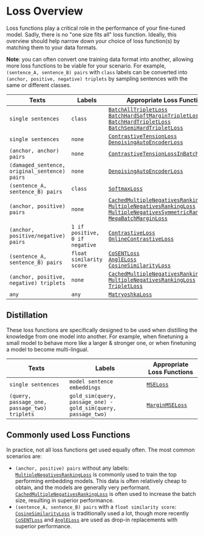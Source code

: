 # Loss Overview

Loss functions play a critical role in the performance of your fine-tuned model. Sadly, there is no "one size fits all" loss function. Ideally, this overview should help narrow down your choice of loss function(s) by matching them to your data formats.

**Note**: you can often convert one training data format into another, allowing more loss functions to be viable for your scenario. For example, `(sentence_A, sentence_B) pairs` with `class` labels can be converted into `(anchor, positive, negative) triplets` by sampling sentences with the same or different classes.

| Texts                                         | Labels                         | Appropriate Loss Functions                                                                                                                                                                                                                                                                                                                                                                                                                                       |
|-----------------------------------------------|--------------------------------|------------------------------------------------------------------------------------------------------------------------------------------------------------------------------------------------------------------------------------------------------------------------------------------------------------------------------------------------------------------------------------------------------------------------------------------------------------------|
| `single sentences`                            | `class`                        | <a href="../package_reference/losses.html#batchalltripletloss">`BatchAllTripletLoss`</a><br><a href="../package_reference/losses.html#batchhardsoftmargintripletloss">`BatchHardSoftMarginTripletLoss`</a><br><a href="../package_reference/losses.html#batchhardtripletloss">`BatchHardTripletLoss`</a><br><a href="../package_reference/losses.html#batchsemihardtripletloss">`BatchSemiHardTripletLoss`</a>                                                   |
| `single sentences`                            | `none`                         | <a href="../package_reference/losses.html#contrastivetensionloss">`ContrastiveTensionLoss`</a><br><a href="../package_reference/losses.html#denoisingautoencoderloss">`DenoisingAutoEncoderLoss`</a>                                                                                                                                                                                                                                                             |
| `(anchor, anchor) pairs`                      | `none`                         | <a href="../package_reference/losses.html#contrastivetensionlossinbatchnegatives">`ContrastiveTensionLossInBatchNegatives`</a>                                                                                                                                                                                                                                                                                                                                   |
| `(damaged_sentence, original_sentence) pairs` | `none`                         | <a href="../package_reference/losses.html#denoisingautoencoderloss">`DenoisingAutoEncoderLoss`</a>                                                                                                                                                                                                                                                                                                                                                               |
| `(sentence_A, sentence_B) pairs`              | `class`                        | <a href="../package_reference/losses.html#softmaxloss">`SoftmaxLoss`</a>                                                                                                                                                                                                                                                                                                                                                                                         |
| `(anchor, positive) pairs`                    | `none`                         | <a href="../package_reference/losses.html#cachedmultiplenegativesrankingloss">`CachedMultipleNegativesRankingLoss`</a><br><a href="../package_reference/losses.html#multiplenegativesrankingloss">`MultipleNegativesRankingLoss`</a><br><a href="../package_reference/losses.html#multiplenegativessymmetricrankingloss">`MultipleNegativesSymmetricRankingLoss`</a><br><a href="../package_reference/losses.html#megabatchmarginloss">`MegaBatchMarginLoss`</a> |
| `(anchor, positive/negative) pairs`           | `1 if positive, 0 if negative` | <a href="../package_reference/losses.html#contrastiveloss">`ContrastiveLoss`</a><br><a href="../package_reference/losses.html#onlinecontrastiveloss">`OnlineContrastiveLoss`</a>                                                                                                                                                                                                                                                                                 |
| `(sentence_A, sentence_B) pairs`              | `float similarity score`       | <a href="../package_reference/losses.html#cosentloss">`CoSENTLoss`</a><br><a href="../package_reference/losses.html#angleloss">`AnglELoss`</a><br><a href="../package_reference/losses.html#cosinesimilarityloss">`CosineSimilarityLoss`</a>                                                                                                                                                                                                                     |
| `(anchor, positive, negative) triplets`       | `none`                         | <a href="../package_reference/losses.html#cachedmultiplenegativesrankingloss">`CachedMultipleNegativesRankingLoss`</a><br><a href="../package_reference/losses.html#multiplenegativesrankingloss">`MultipleNegativesRankingLoss`</a><br><a href="../package_reference/losses.html#tripletloss">`TripletLoss`</a>                                                                                                                                                 |
| `any`                                         | `any`                          | <a href="../package_reference/losses.html#matryoshkaloss">`MatryoshkaLoss`</a>                                                                                                                                                                                                                                                                                                                                                                                   |

## Distillation
These loss functions are specifically designed to be used when distilling the knowledge from one model into another.
For example, when finetuning a small model to behave more like a larger & stronger one, or when finetuning a model to become multi-lingual.

| Texts                                        | Labels                                                        | Appropriate Loss Functions                                                   |
|----------------------------------------------|---------------------------------------------------------------|------------------------------------------------------------------------------|
| `single sentences`                           | `model sentence embeddings`                                   | <a href="../package_reference/losses.html#mseloss">`MSELoss`</a>             |
| `(query, passage_one, passage_two) triplets` | `gold_sim(query, passage_one) - gold_sim(query, passage_two)` | <a href="../package_reference/losses.html#marginmseloss">`MarginMSELoss`</a> |

## Commonly used Loss Functions
In practice, not all loss functions get used equally often. The most common scenarios are:

* `(anchor, positive) pairs` without any labels: <a href="../package_reference/losses.html#multiplenegativesrankingloss"><code>MultipleNegativesRankingLoss</code></a> is commonly used to train the top performing embedding models. This data is often relatively cheap to obtain, and the models are generally very performant. <a href="../package_reference/losses.html#cachedmultiplenegativesrankingloss"><code>CachedMultipleNegativesRankingLoss</code></a> is often used to increase the batch size, resulting in superior performance.
* `(sentence_A, sentence_B) pairs` with a `float similarity score`: <a href="../package_reference/losses.html#cosinesimilarityloss"><code>CosineSimilarityLoss</code></a> is traditionally used a lot, though more recently <a href="../package_reference/losses.html#cosentloss"><code>CoSENTLoss</code></a> and <a href="../package_reference/losses.html#angleloss"><code>AnglELoss</code></a> are used as drop-in replacements with superior performance.